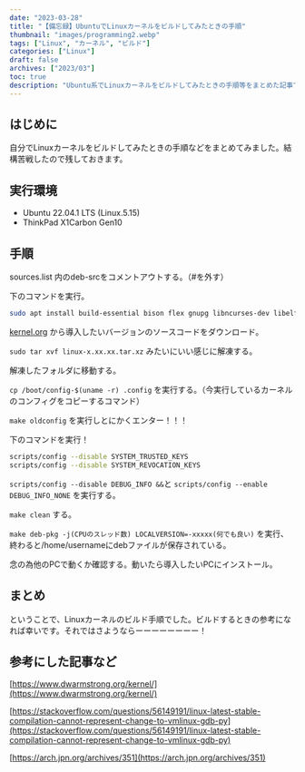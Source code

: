 ```yaml
---
date: "2023-03-28"
title: "【備忘録】UbuntuでLinuxカーネルをビルドしてみたときの手順"
thumbnail: "images/programming2.webp"
tags: ["Linux", "カーネル", "ビルド"]
categories: ["Linux"]
draft: false
archives: ["2023/03"]
toc: true
description: "Ubuntu系でLinuxカーネルをビルドしてみたときの手順等をまとめた記事です。カーネルのソースコードからビルドしました。"
---
```


## はじめに
自分でLinuxカーネルをビルドしてみたときの手順などをまとめてみました。結構苦戦したので残しておきます。

## 実行環境
- Ubuntu 22.04.1 LTS (Linux.5.15)
- ThinkPad X1Carbon Gen10

## 手順
sources.list 内のdeb-srcをコメントアウトする。（#を外す）

下のコマンドを実行。
```bash
sudo apt install build-essential bison flex gnupg libncurses-dev libelf-dev libssl-dev wget && sudo apt build-dep
```
[kernel.org](http://kernel.org) から導入したいバージョンのソースコードをダウンロード。

`sudo tar xvf linux-x.xx.xx.tar.xz` みたいにいい感じに解凍する。

解凍したフォルダに移動する。

`cp /boot/config-$(uname -r) .config` を実行する。（今実行しているカーネルのコンフィグをコピーするコマンド）

`make oldconfig` を実行しとにかくエンター！！！

下のコマンドを実行！
```bash
scripts/config --disable SYSTEM_TRUSTED_KEYS
scripts/config --disable SYSTEM_REVOCATION_KEYS
```

`scripts/config --disable DEBUG_INFO &&`と `scripts/config --enable DEBUG_INFO_NONE` を実行する。

`make clean` する。

`make deb-pkg -j(CPUのスレッド数) LOCALVERSION=-xxxxx(何でも良い)`  を実行、終わると/home/usernameにdebファイルが保存されている。

念の為他のPCで動くか確認する。動いたら導入したいPCにインストール。

## まとめ
ということで、Linuxカーネルのビルド手順でした。ビルドするときの参考になれば幸いです。それではさようならーーーーーーーー！

## 参考にした記事など
[https://www.dwarmstrong.org/kernel/](https://www.dwarmstrong.org/kernel/)


[https://stackoverflow.com/questions/56149191/linux-latest-stable-compilation-cannot-represent-change-to-vmlinux-gdb-py](https://stackoverflow.com/questions/56149191/linux-latest-stable-compilation-cannot-represent-change-to-vmlinux-gdb-py)

[https://arch.jpn.org/archives/351](https://arch.jpn.org/archives/351)